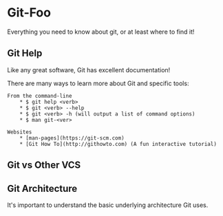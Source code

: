 # Git-Foo

Everything you need to know about git, or at least where to find it!

## Git Help

Like any great software, Git has excellent documentation!

There are many ways to learn more about Git and specific tools:

	From the command-line
		* $ git help <verb>
		* $ git <verb> --help
		* $ git <verb> -h (will output a list of command options)  
		* $ man git-<ver>

	Websites
		* [man-pages](https://git-scm.com)
		* [Git How To](http://githowto.com) (A fun interactive tutorial)

## Git vs Other VCS

## Git Architecture

It's important to understand the basic underlying architecture Git uses. 
